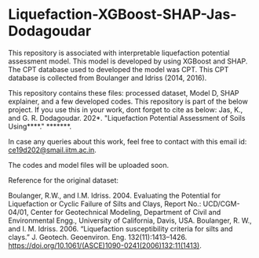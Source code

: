 # Liquefaction-XGBoost-SHAP-Jas-Dodagoudar
This repository is associated with interpretable liquefaction potential assessment model. This model is developed by using XGBoost and SHAP. 
The CPT database used to developed the model was CPT. This CPT database is collected from Boulanger and Idriss (2014, 2016).

This repository contains these files: processed dataset, Model D, SHAP explainer, and a few developed codes.
This repository is part of the below project. If you use this in your work, dont forget to cite as below:
Jas, K., and G. R. Dodagoudar. 202*. "Liquefaction Potential Assessment of Soils Using****." *******.

In case any queries about this work, feel free to contact with this email id: ce19d202@smail.iitm.ac.in.

The codes and model files will be uploaded soon.

Reference for the original dataset:

Boulanger, R.W., and I.M. Idriss. 2004. Evaluating the Potential for Liquefaction or Cyclic Failure of Silts and Clays, Report No.: UCD/CGM-04/01, Center for Geotechnical Modeling, Department of Civil and Environmental Engg., University of California, Davis, USA.
Boulanger, R. W., and I. M. Idriss. 2006. “Liquefaction susceptibility criteria for silts and clays.” J. Geotech. Geoenviron. Eng. 132(11):1413–1426. https://doi.org/10.1061/(ASCE)1090-0241(2006)132:11(1413). 
